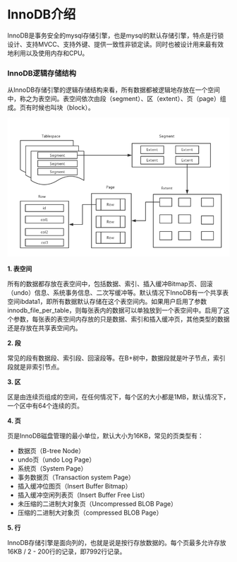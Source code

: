 # InnoDB介绍

InnoDB是事务安全的mysql存储引擎，也是mysql的默认存储引擎，特点是行锁设计、支持MVCC、支持外键、提供一致性非锁定读。同时也被设计用来最有效地利用以及使用内存和CPU。

### InnoDB逻辑存储结构

从InnoDB存储引擎的逻辑存储结构来看，所有数据都被逻辑地存放在一个空间中，称之为表空间。表空间依次由段（segment）、区（extent）、页（page）组成。页有时候也叫块（block）。 

![](../../assets/InnoDB逻辑存储结构.png)

**1. 表空间**

所有的数据都存放在表空间中，包括数据、索引、插入缓冲Bitmap页、回滚（undo）信息、系统事务信息、二次写缓冲等。默认情况下InnoDB有一个共享表空间ibdata1，即所有数据默认存储在这个表空间内。如果用户启用了参数innodb_file_per_table，则每张表内的数据可以单独放到一个表空间中。启用了这个参数，每张表的表空间内存放的只是数据、索引和插入缓冲页，其他类型的数据还是存放在共享表空间内。

**2. 段**

常见的段有数据段、索引段、回滚段等。在B+树中，数据段就是叶子节点，索引段就是非索引节点。

**3. 区**

区是由连续页组成的空间，在任何情况下，每个区的大小都是1MB，默认情况下，一个区中有64个连续的页。

**4. 页**

页是InnoDB磁盘管理的最小单位，默认大小为16KB，常见的页类型有：

- 数据页（B-tree Node）
- undo页（undo Log Page）
- 系统页（System Page）
- 事务数据页（Transaction system Page）
- 插入缓冲位图页（Insert Buffer Bitmap）
- 插入缓冲空闲列表页（Insert Buffer Free List）
- 未压缩的二进制大对象页（Uncompressed BLOB Page）
- 压缩的二进制大对象页（compressed BLOB Page）

**5. 行**

InnoDB存储引擎是面向列的，也就是说是按行存放数据的。每个页最多允许存放16KB / 2 - 200行的记录，即7992行记录。

